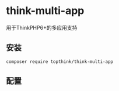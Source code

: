 # think-multi-app

用于ThinkPHP6+的多应用支持

## 安装

~~~
composer require topthink/think-multi-app
~~~

## 配置

